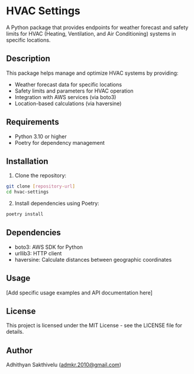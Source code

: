 # HVAC Settings

A Python package that provides endpoints for weather forecast and safety limits for HVAC (Heating, Ventilation, and Air Conditioning) systems in specific locations.

## Description

This package helps manage and optimize HVAC systems by providing:
- Weather forecast data for specific locations
- Safety limits and parameters for HVAC operation
- Integration with AWS services (via boto3)
- Location-based calculations (via haversine)

## Requirements

- Python 3.10 or higher
- Poetry for dependency management

## Installation

1. Clone the repository:
```bash
git clone [repository-url]
cd hvac-settings
```

2. Install dependencies using Poetry:
```bash
poetry install
```

## Dependencies

- boto3: AWS SDK for Python
- urllib3: HTTP client
- haversine: Calculate distances between geographic coordinates

## Usage

[Add specific usage examples and API documentation here]

## License

This project is licensed under the MIT License - see the LICENSE file for details.

## Author

Adhithyan Sakthivelu (admkr.2010@gmail.com) 